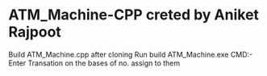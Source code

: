 # ATM_Machine-CPP creted by Aniket Rajpoot 
Build ATM_Machine.cpp after cloning
Run build ATM_Machine.exe
CMD:- Enter Transation on the bases of no. assign to them
